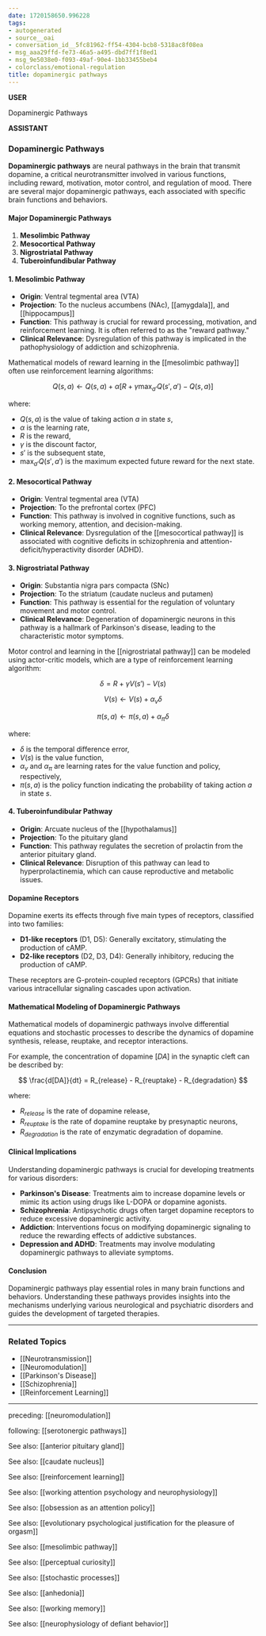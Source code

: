 ```yaml
---
date: 1720158650.996228
tags:
- autogenerated
- source__oai
- conversation_id__5fc81962-ff54-4304-bcb8-5318ac8f08ea
- msg_aaa29ffd-fe73-46a5-a495-dbd7ff1f8ed1
- msg_9e5038e0-f093-49af-90e4-1bb33455beb4
- colorclass/emotional-regulation
title: dopaminergic pathways
---
```


**USER**

Dopaminergic Pathways


**ASSISTANT**

### Dopaminergic Pathways

**Dopaminergic pathways** are neural pathways in the brain that transmit dopamine, a critical neurotransmitter involved in various functions, including reward, motivation, motor control, and regulation of mood. There are several major dopaminergic pathways, each associated with specific brain functions and behaviors.

#### Major Dopaminergic Pathways

1. **Mesolimbic Pathway**
2. **Mesocortical Pathway**
3. **Nigrostriatal Pathway**
4. **Tuberoinfundibular Pathway**

#### 1. Mesolimbic Pathway

- **Origin**: Ventral tegmental area (VTA)
- **Projection**: To the nucleus accumbens (NAc), [[amygdala]], and [[hippocampus]]
- **Function**: This pathway is crucial for reward processing, motivation, and reinforcement learning. It is often referred to as the "reward pathway."
- **Clinical Relevance**: Dysregulation of this pathway is implicated in the pathophysiology of addiction and schizophrenia.

Mathematical models of reward learning in the [[mesolimbic pathway]] often use reinforcement learning algorithms:

$$
Q(s, a) \leftarrow Q(s, a) + \alpha \left[ R + \gamma \max_{a'} Q(s', a') - Q(s, a) \right]
$$

where:
- $Q(s, a)$ is the value of taking action $a$ in state $s$,
- $\alpha$ is the learning rate,
- $R$ is the reward,
- $\gamma$ is the discount factor,
- $s'$ is the subsequent state,
- $\max_{a'} Q(s', a')$ is the maximum expected future reward for the next state.

#### 2. Mesocortical Pathway

- **Origin**: Ventral tegmental area (VTA)
- **Projection**: To the prefrontal cortex (PFC)
- **Function**: This pathway is involved in cognitive functions, such as working memory, attention, and decision-making.
- **Clinical Relevance**: Dysregulation of the [[mesocortical pathway]] is associated with cognitive deficits in schizophrenia and attention-deficit/hyperactivity disorder (ADHD).

#### 3. Nigrostriatal Pathway

- **Origin**: Substantia nigra pars compacta (SNc)
- **Projection**: To the striatum (caudate nucleus and putamen)
- **Function**: This pathway is essential for the regulation of voluntary movement and motor control.
- **Clinical Relevance**: Degeneration of dopaminergic neurons in this pathway is a hallmark of Parkinson's disease, leading to the characteristic motor symptoms.

Motor control and learning in the [[nigrostriatal pathway]] can be modeled using actor-critic models, which are a type of reinforcement learning algorithm:

$$
\delta = R + \gamma V(s') - V(s)
$$

$$
V(s) \leftarrow V(s) + \alpha_v \delta
$$

$$
\pi(s, a) \leftarrow \pi(s, a) + \alpha_{\pi} \delta
$$

where:
- $\delta$ is the temporal difference error,
- $V(s)$ is the value function,
- $\alpha_v$ and $\alpha_{\pi}$ are learning rates for the value function and policy, respectively,
- $\pi(s, a)$ is the policy function indicating the probability of taking action $a$ in state $s$.

#### 4. Tuberoinfundibular Pathway

- **Origin**: Arcuate nucleus of the [[hypothalamus]]
- **Projection**: To the pituitary gland
- **Function**: This pathway regulates the secretion of prolactin from the anterior pituitary gland.
- **Clinical Relevance**: Disruption of this pathway can lead to hyperprolactinemia, which can cause reproductive and metabolic issues.

#### Dopamine Receptors

Dopamine exerts its effects through five main types of receptors, classified into two families:

- **D1-like receptors** (D1, D5): Generally excitatory, stimulating the production of cAMP.
- **D2-like receptors** (D2, D3, D4): Generally inhibitory, reducing the production of cAMP.

These receptors are G-protein-coupled receptors (GPCRs) that initiate various intracellular signaling cascades upon activation.

#### Mathematical Modeling of Dopaminergic Pathways

Mathematical models of dopaminergic pathways involve differential equations and stochastic processes to describe the dynamics of dopamine synthesis, release, reuptake, and receptor interactions.

For example, the concentration of dopamine $[DA]$ in the synaptic cleft can be described by:

$$
\frac{d[DA]}{dt} = R_{release} - R_{reuptake} - R_{degradation}
$$

where:
- $R_{release}$ is the rate of dopamine release,
- $R_{reuptake}$ is the rate of dopamine reuptake by presynaptic neurons,
- $R_{degradation}$ is the rate of enzymatic degradation of dopamine.

#### Clinical Implications

Understanding dopaminergic pathways is crucial for developing treatments for various disorders:

- **Parkinson's Disease**: Treatments aim to increase dopamine levels or mimic its action using drugs like L-DOPA or dopamine agonists.
- **Schizophrenia**: Antipsychotic drugs often target dopamine receptors to reduce excessive dopaminergic activity.
- **Addiction**: Interventions focus on modifying dopaminergic signaling to reduce the rewarding effects of addictive substances.
- **Depression and ADHD**: Treatments may involve modulating dopaminergic pathways to alleviate symptoms.

#### Conclusion

Dopaminergic pathways play essential roles in many brain functions and behaviors. Understanding these pathways provides insights into the mechanisms underlying various neurological and psychiatric disorders and guides the development of targeted therapies.

---

### Related Topics

- [[Neurotransmission]]
- [[Neuromodulation]]
- [[Parkinson's Disease]]
- [[Schizophrenia]]
- [[Reinforcement Learning]]


---

preceding: [[neuromodulation]]  


following: [[serotonergic pathways]]

See also: [[anterior pituitary gland]]


See also: [[caudate nucleus]]


See also: [[reinforcement learning]]


See also: [[working attention psychology and neurophysiology]]


See also: [[obsession as an attention policy]]


See also: [[evolutionary psychological justification for the pleasure of orgasm]]


See also: [[mesolimbic pathway]]


See also: [[perceptual curiosity]]


See also: [[stochastic processes]]


See also: [[anhedonia]]


See also: [[working memory]]


See also: [[neurophysiology of defiant behavior]]